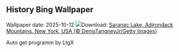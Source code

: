 ## History Bing Wallpaper
Wallpaper date: 2025-10-12
![](https://www.bing.com/th?id=OHR.SaranacLake_DE-DE3608042378_UHD.jpg&w=1000)Download: [Saranac Lake, Adirondack Mountains, New York, USA (© DenisTangneyJr/Getty Images)](https://www.bing.com/th?id=OHR.SaranacLake_DE-DE3608042378_UHD.jpg)

Auto get programm by LtgX
